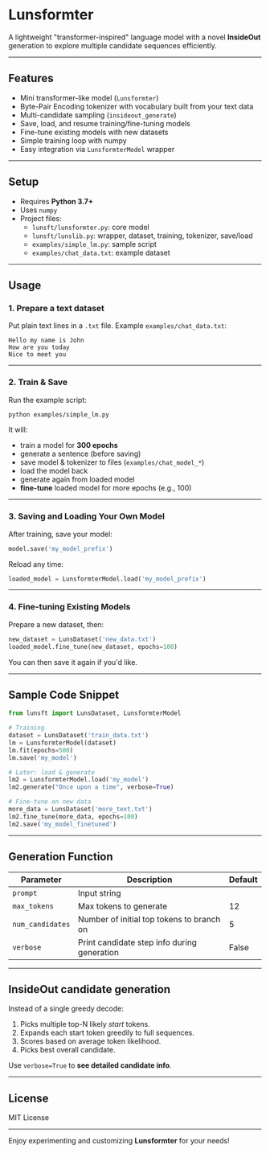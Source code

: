 # Lunsformter

A lightweight "transformer-inspired" language model with a novel **InsideOut** generation to explore multiple candidate sequences efficiently.

---

## Features

- Mini transformer-like model (`Lunsformter`)
- Byte-Pair Encoding tokenizer with vocabulary built from your text data
- Multi-candidate sampling (`insideout_generate`)
- Save, load, and resume training/fine-tuning models
- Fine-tune existing models with new datasets
- Simple training loop with numpy
- Easy integration via `LunsformterModel` wrapper

---

## Setup

- Requires **Python 3.7+**
- Uses `numpy`
- Project files:
  - `lunsft/lunsformter.py`: core model
  - `lunsft/lunslib.py`: wrapper, dataset, training, tokenizer, save/load
  - `examples/simple_lm.py`: sample script
  - `examples/chat_data.txt`: example dataset

---

## Usage

### 1. Prepare a text dataset

Put plain text lines in a `.txt` file. Example `examples/chat_data.txt`:

```
Hello my name is John
How are you today
Nice to meet you
```

---

### 2. Train & Save

Run the example script:

```bash
python examples/simple_lm.py
```

It will:

- train a model for **300 epochs**
- generate a sentence (before saving)
- save model & tokenizer to files (`examples/chat_model_*`)
- load the model back
- generate again from loaded model
- **fine-tune** loaded model for more epochs (e.g., 100)

---

### 3. Saving and Loading Your Own Model

After training, save your model:

```python
model.save('my_model_prefix')
```

Reload any time:

```python
loaded_model = LunsformterModel.load('my_model_prefix')
```

---

### 4. Fine-tuning Existing Models

Prepare a new dataset, then:

```python
new_dataset = LunsDataset('new_data.txt')
loaded_model.fine_tune(new_dataset, epochs=100)
```

You can then save it again if you'd like.

---

## Sample Code Snippet

```python
from lunsft import LunsDataset, LunsformterModel

# Training
dataset = LunsDataset('train_data.txt')
lm = LunsformterModel(dataset)
lm.fit(epochs=500)
lm.save('my_model')

# Later: load & generate
lm2 = LunsformterModel.load('my_model')
lm2.generate("Once upon a time", verbose=True)

# Fine-tune on new data
more_data = LunsDataset('more_text.txt')
lm2.fine_tune(more_data, epochs=100)
lm2.save('my_model_finetuned')
```

---

## Generation Function

| Parameter        | Description                                              | Default     |
|------------------|----------------------------------------------------------|-------------|
| `prompt`         | Input string                                             |             |
| `max_tokens`     | Max tokens to generate                                  | 12          |
| `num_candidates` | Number of initial top tokens to branch on               | 5           |
| `verbose`        | Print candidate step info during generation             | False       |

---

## InsideOut candidate generation

Instead of a single greedy decode:

1. Picks multiple top-N likely *start* tokens.
2. Expands each start token greedily to full sequences.
3. Scores based on average token likelihood.
4. Picks best overall candidate.

Use `verbose=True` to **see detailed candidate info**.

---

## License

MIT License

---

Enjoy experimenting and customizing **Lunsformter** for your needs!